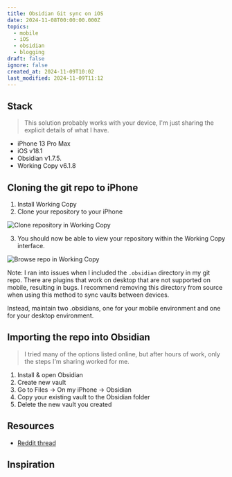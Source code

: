```yaml
---
title: Obsidian Git sync on iOS
date: 2024-11-08T00:00:00.000Z
topics:
  - mobile
  - iOS
  - obsidian
  - blogging
draft: false
ignore: false
created_at: 2024-11-09T10:02
last_modified: 2024-11-09T11:12
---
```


## Stack

> This solution probably works with your device, I'm just sharing the explicit details of what I have.

- iPhone 13 Pro Max
- iOS v18.1
- Obsidian v1.7.5.
- Working Copy v6.1.8

## Cloning the git repo to iPhone

1. Install Working Copy
2. Clone your repository to your iPhone

![Clone repository in Working Copy](https://i.imgur.com/LWqHzTp.gif)


3. You should now be able to view your repository within the Working Copy interface.

![Browse repo in Working Copy](https://i.imgur.com/2SCcfvZ.gif)


Note: I  ran into issues when I included the `.obsidian` directory in my git repo. There are plugins that work on desktop that are not supported on mobile, resulting in bugs. I recommend removing this directory from source when using this method to sync vaults between devices. 

Instead, maintain two .obsidians, one for your mobile environment and one for your desktop environment.

## Importing the repo into Obsidian

> I tried many of the options listed online, but after hours of work, only the steps I'm sharing worked for me.

1. Install & open Obsidian
2. Create new vault 
3. Go to Files -> On my iPhone -> Obsidian 
4. Copy your existing vault to the Obsidian folder
5. Delete the new vault you created

## Resources

- [Reddit thread](https://www.reddit.com/r/ObsidianMD/comments/wtgi57/opening_an_existing_vault_on_ios/)

## Inspiration

